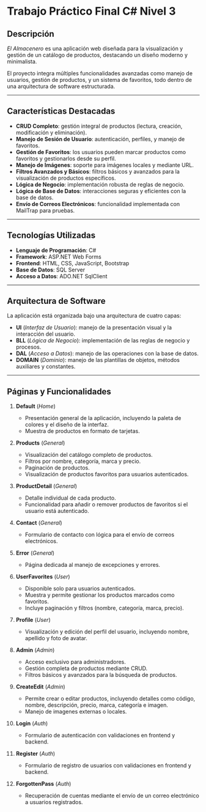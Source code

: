 # Trabajo Práctico Final C# Nivel 3
## Descripción
*El Almacenero* es una aplicación web diseñada para la visualización y gestión de un catálogo de productos, destacando un diseño moderno y minimalista.

El proyecto integra múltiples funcionalidades avanzadas como manejo de usuarios, gestión de productos, y un sistema de favoritos, todo dentro de una arquitectura de software estructurada.

---
## Características Destacadas
- **CRUD Completo**: gestión integral de productos (lectura, creación, modificación y eliminación).
- **Manejo de Sesión de Usuario**: autenticación, perfiles, y manejo de favoritos.
- **Gestión de Favoritos**: los usuarios pueden marcar productos como favoritos y gestionarlos desde su perfil.
- **Manejo de Imágenes**: soporte para imágenes locales y mediante URL.
- **Filtros Avanzados y Básicos**: filtros básicos y avanzados para la visualización de productos específicos.
- **Lógica de Negocio**: implementación robusta de reglas de negocio.
- **Lógica de Base de Datos**: interacciones seguras y eficientes con la base de datos.
- **Envío de Correos Electrónicos**: funcionalidad implementada con MailTrap para pruebas.

---

## Tecnologías Utilizadas
- **Lenguaje de Programación**: C#
- **Framework**: ASP.NET Web Forms
- **Frontend**: HTML, CSS, JavaScript, Bootstrap
- **Base de Datos**: SQL Server
- **Acceso a Datos**: ADO.NET SqlClient

---

## Arquitectura de Software
La aplicación está organizada bajo una arquitectura de cuatro capas:

- **UI** (*Interfaz de Usuario*): manejo de la presentación visual y la interacción del usuario.
- **BLL** (*Lógica de Negocio*): implementación de las reglas de negocio y procesos.
- **DAL** (*Acceso a Datos*): manejo de las operaciones con la base de datos.
- **DOMAIN** (*Dominio*): manejo de las plantillas de objetos, métodos auxiliares y constantes.

---

## Páginas y Funcionalidades
1. **Default** (*Home*)
    - Presentación general de la aplicación, incluyendo la paleta de colores y el diseño de la interfaz.
    - Muestra de productos en formato de tarjetas.

2. **Products** (*General*)
    - Visualización del catálogo completo de productos.
    - Filtros por nombre, categoría, marca y precio.
    - Paginación de productos.
    - Visualización de productos favoritos para usuarios autenticados.

3. **ProductDetail** (*General*)
    - Detalle individual de cada producto.
    - Funcionalidad para añadir o remover productos de favoritos si el usuario está autenticado.

4. **Contact** (*General*)
    - Formulario de contacto con lógica para el envío de correos electrónicos.

5. **Error** (*General*)
    - Página dedicada al manejo de excepciones y errores.

6. **UserFavorites** (*User*)
    - Disponible solo para usuarios autenticados.
    - Muestra y permite gestionar los productos marcados como favoritos.
    - Incluye paginación y filtros (nombre, categoría, marca, precio).

7. **Profile** (*User*)
    - Visualización y edición del perfil del usuario, incluyendo nombre, apellido y foto de avatar.

8. **Admin** (*Admin*)
    - Acceso exclusivo para administradores.
    - Gestión completa de productos mediante CRUD.
    - Filtros básicos y avanzados para la búsqueda de productos.

9. **CreateEdit** (*Admin*)
    - Permite crear o editar productos, incluyendo detalles como código, nombre, descripción, precio, marca, categoría e imagen.
    - Manejo de imagenes externas o locales.

10. **Login** (*Auth*)
    - Formulario de autenticación con validaciones en frontend y backend.

11. **Register** (*Auth*)
    - Formulario de registro de usuarios con validaciones en frontend y backend.

12. **ForgottenPass** (*Auth*)
    - Recuperación de cuentas mediante el envío de un correo electrónico a usuarios registrados.
